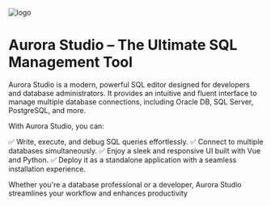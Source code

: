 ![logo](https://github.com/user-attachments/assets/34e9a2e2-ccba-4f05-a9c3-8a1f9eb2fe57)

# Aurora Studio – The Ultimate SQL Management Tool
Aurora Studio is a modern, powerful SQL editor designed for developers and database administrators. It provides an intuitive and fluent interface to manage multiple database connections, including Oracle DB, SQL Server, PostgreSQL, and more.

With Aurora Studio, you can:

✅ Write, execute, and debug SQL queries effortlessly.
✅ Connect to multiple databases simultaneously.
✅ Enjoy a sleek and responsive UI built with Vue and Python.
✅ Deploy it as a standalone application with a seamless installation experience.

Whether you're a database professional or a developer, Aurora Studio streamlines your workflow and enhances productivity
